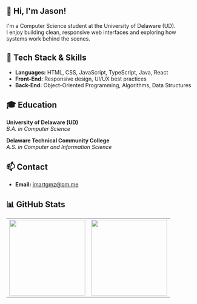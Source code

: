 ## 👋 Hi, I'm Jason!

I'm a Computer Science student at the University of Delaware (UD).  
I enjoy building clean, responsive web interfaces and exploring how systems work behind the scenes.


## 🧠 Tech Stack & Skills
- **Languages:** HTML, CSS, JavaScript, TypeScript, Java, React  
- **Front-End:** Responsive design, UI/UX best practices  
- **Back-End:** Object-Oriented Programming, Algorithms, Data Structures  


## 🎓 Education
**University of Delaware (UD)**  
_B.A. in Computer Science_

**Delaware Technical Community College**  
_A.S. in Computer and Information Science_


## 📫 Contact
- **Email:** [jmartgmz@pm.me](mailto:jmartgmz@pm.me)


## 📊 GitHub Stats
<table align="center">
  <tr>
    <td>
      <a href="https://github.com/jmartgmz">
        <img
          height="200"
          src="https://github-readme-stats.vercel.app/api?username=jmartgmz&show_icons=true&count_private=true&include_all_commits=true&theme=transparent&hide_border=true"
        />
      </a>
    </td>
    <td>
      <a href="https://github.com/jmartgmz">
        <img
          height="200"
          src="https://github-readme-stats.vercel.app/api/top-langs?username=jmartgmz&layout=compact&langs_count=8&card_width=320&theme=transparent&hide_border=true"
        />
      </a>
    </td>
  </tr>
</table>

